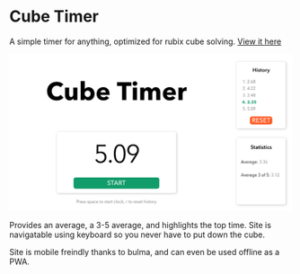 # Cube Timer

A simple timer for anything, optimized for rubix cube solving. [View it here](https://cube-timer-6e939.firebaseapp.com "Cube Timer")

![CubeTimer](/public/cubetimer.jpg?raw=true "Cube Timer")

Provides an average, a 3-5 average, and highlights the top time. Site is navigatable using keyboard so you never have to put down the cube. 

Site is mobile freindly thanks to bulma, and can even be used offline as a PWA.
